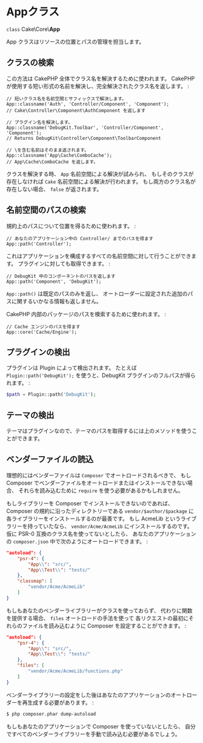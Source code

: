 # Appクラス

`class` Cake\\Core\\**App**

App クラスはリソースの位置とパスの管理を担当します。

## クラスの検索

この方法は CakePHP 全体でクラス名を解決するために使われます。
CakePHP が使用する短い形式の名前を解決し、完全解決されたクラス名を返します。 :

    // 短いクラス名を名前空間とサフィックスで解決します。
    App::classname('Auth', 'Controller/Component', 'Component');
    // Cake\Controller\Component\AuthComponent を返します

    // プラグイン名を解決します。
    App::classname('DebugKit.Toolbar', 'Controller/Component', 'Component');
    // Returns DebugKit\Controller\Component\ToolbarComponent

    // \を含む名前はそのまま返されます。
    App::classname('App\Cache\ComboCache');
    // App\Cache\ComboCache を返します。

クラスを解決する時、 `App` 名前空間による解決が試みられ、
もしそのクラスが存在しなければ `Cake` 名前空間による解決が行われます。
もし両方のクラス名が存在しない場合、 `false` が返されます。

## 名前空間のパスの検索

規約上のパスについて位置を得るために使われます。 :

    // あなたのアプリケーション中の Controller/ までのパスを得ます
    App::path('Controller');

これはアプリケーションを構成するすべての名前空間に対して行うことができます。
プラグインに対しても取得できます。 :

    // DebugKit 中のコンポーネントのパスを返します
    App::path('Component', 'DebugKit');

`App::path()` は既定のパスのみを返し、
オートローダーに設定された追加のパスに関するいかなる情報も返しません。

CakePHP 内部のパッケージのパスを検索するために使われます。 :

    // Cache エンジンのパスを得ます
    App::core('Cache/Engine');

## プラグインの検出

プラグインは Plugin によって検出されます。
たとえば `Plugin::path('DebugKit');` を使うと、DebugKit プラグインのフルパスが得られます。 :

``` php
$path = Plugin::path('DebugKit');
```

## テーマの検出

テーマはプラグインなので、テーマのパスを取得するには上のメソッドを使うことができます。

## ベンダーファイルの読込

理想的にはベンダーファイルは `Composer` でオートロードされるべきで、
もし Composer でベンダーファイルをオートロードまたはインストールできない場合、
それらを読み込むために `require` を使う必要があるかもしれません。

もしライブラリーを Composer でインストールできないのであれば、Composer の規約に沿ったディレクトリーである
`vendor/$author/$package` に各ライブラリーをインストールするのが最善です。
もし AcmeLib というライブラリーを持っていたなら、 `vendor/Acme/AcmeLib` にインストールするのです。
仮に PSR-0 互換のクラス名を使ってないとしたら、
あなたのアプリケーションの `composer.json` 中で次のようにオートロードできます。 :

``` json
"autoload": {
    "psr-4": {
        "App\\": "src/",
        "App\\Test\\": "tests/"
    },
    "classmap": [
        "vendor/Acme/AcmeLib"
    ]
}
```

もしもあなたのベンダーライブラリーがクラスを使っておらず、
代わりに関数を提供する場合、 `files` オートロードの手法を使って
各リクエストの最初にそれらのファイルを読み込むように Composer を設定することができます。 :

``` json
"autoload": {
    "psr-4": {
        "App\\": "src/",
        "App\\Test\\": "tests/"
    },
    "files": [
        "vendor/Acme/AcmeLib/functions.php"
    ]
}
```

ベンダーライブラリーの設定をした後はあなたのアプリケーションのオートローダーを再生成する必要があります。 :

``` bash
$ php composer.phar dump-autoload
```

もしもあなたのアプリケーションで Composer を使っていないとしたら、
自分ですべてのベンダーライブラリーを手動で読み込む必要があるでしょう。
